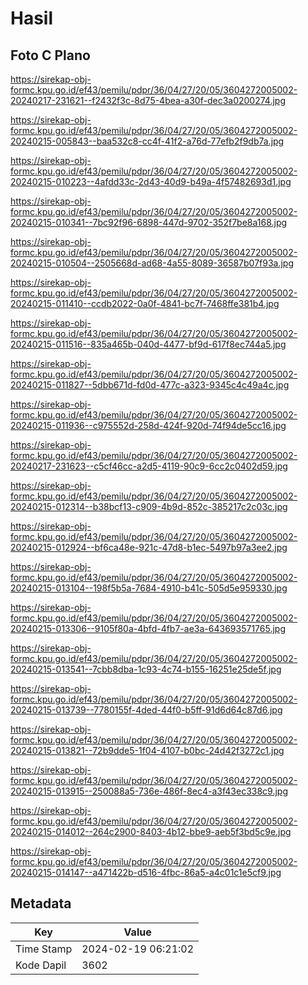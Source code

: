 # Hasil

## Foto C Plano

https://sirekap-obj-formc.kpu.go.id/ef43/pemilu/pdpr/36/04/27/20/05/3604272005002-20240217-231621--f2432f3c-8d75-4bea-a30f-dec3a0200274.jpg

https://sirekap-obj-formc.kpu.go.id/ef43/pemilu/pdpr/36/04/27/20/05/3604272005002-20240215-005843--baa532c8-cc4f-41f2-a76d-77efb2f9db7a.jpg

https://sirekap-obj-formc.kpu.go.id/ef43/pemilu/pdpr/36/04/27/20/05/3604272005002-20240215-010223--4afdd33c-2d43-40d9-b49a-4f57482693d1.jpg

https://sirekap-obj-formc.kpu.go.id/ef43/pemilu/pdpr/36/04/27/20/05/3604272005002-20240215-010341--7bc92f96-6898-447d-9702-352f7be8a168.jpg

https://sirekap-obj-formc.kpu.go.id/ef43/pemilu/pdpr/36/04/27/20/05/3604272005002-20240215-010504--2505668d-ad68-4a55-8089-36587b07f93a.jpg

https://sirekap-obj-formc.kpu.go.id/ef43/pemilu/pdpr/36/04/27/20/05/3604272005002-20240215-011410--ccdb2022-0a0f-4841-bc7f-7468ffe381b4.jpg

https://sirekap-obj-formc.kpu.go.id/ef43/pemilu/pdpr/36/04/27/20/05/3604272005002-20240215-011516--835a465b-040d-4477-bf9d-617f8ec744a5.jpg

https://sirekap-obj-formc.kpu.go.id/ef43/pemilu/pdpr/36/04/27/20/05/3604272005002-20240215-011827--5dbb671d-fd0d-477c-a323-9345c4c49a4c.jpg

https://sirekap-obj-formc.kpu.go.id/ef43/pemilu/pdpr/36/04/27/20/05/3604272005002-20240215-011936--c975552d-258d-424f-920d-74f94de5cc16.jpg

https://sirekap-obj-formc.kpu.go.id/ef43/pemilu/pdpr/36/04/27/20/05/3604272005002-20240217-231623--c5cf46cc-a2d5-4119-90c9-6cc2c0402d59.jpg

https://sirekap-obj-formc.kpu.go.id/ef43/pemilu/pdpr/36/04/27/20/05/3604272005002-20240215-012314--b38bcf13-c909-4b9d-852c-385217c2c03c.jpg

https://sirekap-obj-formc.kpu.go.id/ef43/pemilu/pdpr/36/04/27/20/05/3604272005002-20240215-012924--bf6ca48e-921c-47d8-b1ec-5497b97a3ee2.jpg

https://sirekap-obj-formc.kpu.go.id/ef43/pemilu/pdpr/36/04/27/20/05/3604272005002-20240215-013104--198f5b5a-7684-4910-b41c-505d5e959330.jpg

https://sirekap-obj-formc.kpu.go.id/ef43/pemilu/pdpr/36/04/27/20/05/3604272005002-20240215-013306--9105f80a-4bfd-4fb7-ae3a-643693571765.jpg

https://sirekap-obj-formc.kpu.go.id/ef43/pemilu/pdpr/36/04/27/20/05/3604272005002-20240215-013541--7cbb8dba-1c93-4c74-b155-16251e25de5f.jpg

https://sirekap-obj-formc.kpu.go.id/ef43/pemilu/pdpr/36/04/27/20/05/3604272005002-20240215-013739--7780155f-4ded-44f0-b5ff-91d6d64c87d6.jpg

https://sirekap-obj-formc.kpu.go.id/ef43/pemilu/pdpr/36/04/27/20/05/3604272005002-20240215-013821--72b9dde5-1f04-4107-b0bc-24d42f3272c1.jpg

https://sirekap-obj-formc.kpu.go.id/ef43/pemilu/pdpr/36/04/27/20/05/3604272005002-20240215-013915--250088a5-736e-486f-8ec4-a3f43ec338c9.jpg

https://sirekap-obj-formc.kpu.go.id/ef43/pemilu/pdpr/36/04/27/20/05/3604272005002-20240215-014012--264c2900-8403-4b12-bbe9-aeb5f3bd5c9e.jpg

https://sirekap-obj-formc.kpu.go.id/ef43/pemilu/pdpr/36/04/27/20/05/3604272005002-20240215-014147--a471422b-d516-4fbc-86a5-a4c01c1e5cf9.jpg


## Metadata

| Key        | Value               |
| ---------- | ------------------- |
| Time Stamp | 2024-02-19 06:21:02 |
| Kode Dapil | 3602                |




